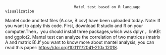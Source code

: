                                    Matel test based on R language visualization
Mantel code and test files (A.csv, B.csv) have been uploaded today.
Note: If you want to apply this code. First, download R studio and R on your computer.Then，you should install three packages,which was dplyr ，linKEt and ggplot2.
Mantel test can analyze the correlation of two matrices (matrix A and matrix B).If you want to know more about mantel analysis, you can read this paper: https://doi.org/10.1111/2041-210x.12018.
